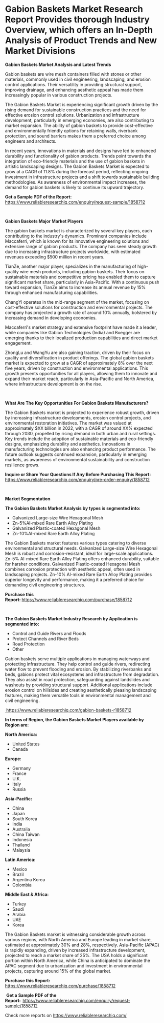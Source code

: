 <p><h1>Gabion Baskets Market Research Report Provides thorough Industry Overview, which offers an In-Depth Analysis of Product Trends and New Market Divisions</h1></p><p><strong>Gabion Baskets Market Analysis and Latest Trends</strong></p>
<p><p>Gabion baskets are wire mesh containers filled with stones or other materials, commonly used in civil engineering, landscaping, and erosion control applications. Their versatility in providing structural support, improving drainage, and enhancing aesthetic appeal has made them increasingly popular in various construction projects. </p><p>The Gabion Baskets Market is experiencing significant growth driven by the rising demand for sustainable construction practices and the need for effective erosion control solutions. Urbanization and infrastructure development, particularly in emerging economies, are also contributing to market expansion. The ability of gabion baskets to provide cost-effective and environmentally friendly options for retaining walls, riverbank protection, and sound barriers makes them a preferred choice among engineers and architects. </p><p>In recent years, innovations in materials and designs have led to enhanced durability and functionality of gabion products. Trends point towards the integration of eco-friendly materials and the use of gabion baskets in artistic landscaping designs. The Gabion Baskets Market is expected to grow at a CAGR of 11.8% during the forecast period, reflecting ongoing investment in infrastructure projects and a shift towards sustainable building methodologies. As awareness of environmental impact increases, the demand for gabion baskets is likely to continue its upward trajectory.</p></p>
<p><strong>Get a Sample PDF of the Report:&nbsp;</strong> <a href="https://www.reliableresearchiq.com/enquiry/request-sample/1858712?utm_campaign=2455&utm_medium=2&utm_source=Github&utm_content=ia&utm_term=10042025&utm_id=gabion-baskets">https://www.reliableresearchiq.com/enquiry/request-sample/1858712</a></p>
<p>&nbsp;</p>
<p><strong>Gabion Baskets Major Market Players</strong></p>
<p><p>The gabion baskets market is characterized by several key players, each contributing to the industry's dynamics. Prominent companies include Maccaferri, which is known for its innovative engineering solutions and extensive range of gabion products. The company has seen steady growth due to increasing infrastructure projects worldwide, with estimated revenues exceeding $500 million in recent years.</p><p>TianZe, another major player, specializes in the manufacturing of high-quality wire mesh products, including gabion baskets. Their focus on sustainable materials and competitive pricing has enabled them to capture significant market share, particularly in Asia-Pacific. With a continuous push toward expansion, TianZe aims to increase its annual revenue by 15% through enhanced manufacturing capabilities.</p><p>ChangYi operates in the mid-range segment of the market, focusing on cost-effective solutions for construction and environmental projects. The company has projected a growth rate of around 10% annually, bolstered by increasing demand in developing economies.</p><p>Maccaferri's market strategy and extensive footprint have made it a leader, while companies like Gabion Technologies (India) and Boegger are emerging thanks to their localized production capabilities and direct market engagement.</p><p>ZhongLu and WangYu are also gaining traction, driven by their focus on quality and diversification in product offerings. The global gabion baskets market is expected to grow at a CAGR of approximately 8% over the next five years, driven by construction and environmental applications. This growth presents opportunities for all players, allowing them to innovate and expand their market reach, particularly in Asia-Pacific and North America, where infrastructure development is on the rise.</p></p>
<p>&nbsp;</p>
<p><strong>What Are The Key Opportunities For Gabion Baskets Manufacturers?</strong></p>
<p><p>The Gabion Baskets market is projected to experience robust growth, driven by increasing infrastructure developments, erosion control projects, and environmental restoration initiatives. The market was valued at approximately $XX billion in 2022, with a CAGR of around XX% expected through 2030, propelled by rising demand in both urban and rural settings. Key trends include the adoption of sustainable materials and eco-friendly designs, emphasizing durability and aesthetics. Innovations in manufacturing technologies are also enhancing product performance. The future outlook suggests continued expansion, particularly in emerging markets, as awareness of environmental sustainability and construction resilience grows.</p></p>
<p><strong>Inquire or Share Your Questions If Any Before Purchasing This Report:</strong> <a href="https://www.reliableresearchiq.com/enquiry/pre-order-enquiry/1858712?utm_campaign=2455&utm_medium=2&utm_source=Github&utm_content=ia&utm_term=10042025&utm_id=gabion-baskets">https://www.reliableresearchiq.com/enquiry/pre-order-enquiry/1858712</a></p>
<p>&nbsp;</p>
<p><strong>Market Segmentation</strong></p>
<p><strong>The Gabion Baskets Market Analysis by types is segmented into:</strong></p>
<p><ul><li>Galvanized Large-size Wire Hexagonal Mesh</li><li>Zn-5%Al-mixed Rare Earth Alloy Plating</li><li>Galvanized Plastic-coated Hexagonal Mesh</li><li>Zn-10%Al-mixed Rare Earth Alloy Plating</li></ul></p>
<p><p>The Gabion Baskets market features various types catering to diverse environmental and structural needs. Galvanized Large-size Wire Hexagonal Mesh is robust and corrosion-resistant, ideal for large-scale applications. Zn-5% Al-mixed Rare Earth Alloy Plating offers enhanced durability, suitable for harsher conditions. Galvanized Plastic-coated Hexagonal Mesh combines corrosion protection with aesthetic appeal, often used in landscaping projects. Zn-10% Al-mixed Rare Earth Alloy Plating provides superior longevity and performance, making it a preferred choice for demanding civil engineering structures.</p></p>
<p><strong>Purchase this Report:&nbsp;</strong><a href="https://www.reliableresearchiq.com/purchase/1858712?utm_campaign=2455&utm_medium=2&utm_source=Github&utm_content=ia&utm_term=10042025&utm_id=gabion-baskets">https://www.reliableresearchiq.com/purchase/1858712</a></p>
<p>&nbsp;</p>
<p><strong>The Gabion Baskets Market Industry Research by Application is segmented into:</strong></p>
<p><ul><li>Control and Guide Rivers and Floods</li><li>Protect Channels and River Beds</li><li>Road Protection</li><li>Other</li></ul></p>
<p><p>Gabion baskets serve multiple applications in managing waterways and protecting infrastructure. They help control and guide rivers, redirecting water flow to prevent flooding and erosion. By stabilizing riverbanks and beds, gabions protect vital ecosystems and infrastructure from degradation. They also assist in road protection, safeguarding against landslides and washouts by providing structural support. Additional applications include erosion control on hillsides and creating aesthetically pleasing landscaping features, making them versatile tools in environmental management and civil engineering.</p></p>
<p><a href="https://www.reliableresearchiq.com/gabion-baskets-r1858712?utm_campaign=2455&utm_medium=2&utm_source=Github&utm_content=ia&utm_term=10042025&utm_id=gabion-baskets">&nbsp;https://www.reliableresearchiq.com/gabion-baskets-r1858712</a></p>
<p><strong>In terms of Region, the Gabion Baskets Market Players available by Region are:</strong></p>
<p>
    <p> <strong> North America: </strong>
        <ul>
            <li>United States</li>
            <li>Canada</li>
        </ul>
        </p> 
    <p> <strong> Europe: </strong>
        <ul>
            <li>Germany</li>
            <li>France</li>
            <li>U.K.</li>
            <li>Italy</li>
            <li>Russia</li>
        </ul>
        </p> 
    <p> <strong> Asia-Pacific: </strong>
        <ul>
            <li>China</li>
            <li>Japan</li>
            <li>South Korea</li>
            <li>India</li>
            <li>Australia</li>
            <li>China Taiwan</li>
            <li>Indonesia</li>
            <li>Thailand</li>
            <li>Malaysia</li>
        </ul>
        </p> 
    <p> <strong> Latin America: </strong>
        <ul>
            <li>Mexico</li>
            <li>Brazil</li>
            <li>Argentina Korea</li>
            <li>Colombia</li>
        </ul>
        </p> 
    <p> <strong> Middle East & Africa: </strong>
        <ul>
            <li>Turkey</li>
            <li>Saudi</li>
            <li>Arabia</li>
            <li>UAE</li>
            <li>Korea</li>
        </ul>
    </p>
    </p>
<p><p>The Gabion Baskets market is witnessing considerable growth across various regions, with North America and Europe leading in market share, estimated at approximately 30% and 28%, respectively. Asia-Pacific (APAC) is rapidly expanding, driven by increased infrastructure development, projected to reach a market share of 25%. The USA holds a significant portion within North America, while China is anticipated to dominate the APAC segment due to urbanization and investment in environmental projects, capturing around 15% of the global market.</p></p>
<p><strong>Purchase this Report: </strong><a href="https://www.reliableresearchiq.com/purchase/1858712?utm_campaign=2455&utm_medium=2&utm_source=Github&utm_content=ia&utm_term=10042025&utm_id=gabion-baskets">https://www.reliableresearchiq.com/purchase/1858712</a></p>
<p>&nbsp;<strong>Get a Sample PDF of the Report:&nbsp;&nbsp;</strong><a href="https://www.reliableresearchiq.com/enquiry/request-sample/1858712?utm_campaign=2455&utm_medium=2&utm_source=Github&utm_content=ia&utm_term=10042025&utm_id=gabion-baskets">https://www.reliableresearchiq.com/enquiry/request-sample/1858712</a></p>
<p><strong></strong></p>
<p>Check more reports on <a href="https://www.reliableresearchiq.com/?utm_campaign=2455&utm_medium=2&utm_source=Github&utm_content=ia&utm_term=10042025&utm_id=gabion-baskets">https://www.reliableresearchiq.com/</a></p>